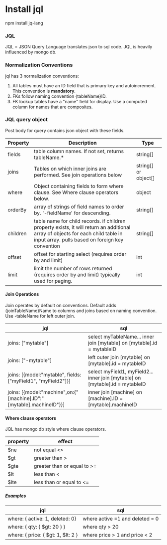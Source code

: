 # Install jql

npm install jq-lang

### JQL
JQL = JSON Query Language translates json to sql code. JQL is heavily influenced by mongo db.  

### Normalization Conventions
jql has 3 normalization conventions:  
1. All tables must have an ID field that is primary key and autoincrement. This convention is **mandatory**.    
2. FKs follow naming convention {tableName}ID.  
3. FK lookup tables have a "name" field for display. Use a computed column for names that are composites.   

### JQL query object
Post body for query contains json object with these fields. 

Property | Description |Type |
---|--- |---|
fields| table column names. If not set, returns tableName.* | string[]
joins| Tables on which inner joins are performed. See join operations below  | string[] or object[]
where| Object containing fields to form where clause. See Where clause operators below. | object
orderBy| array of strings of field names to order by. '-fieldName' for descending.| string[]
children | table name for child records. if children property exists, it will return an additional array of objects for each child table in input array.  pulls based on foreign key convention | string[]
offset | offset for starting select (requires order by and limit) | int 
limit | limit the number of rows returned (requires order by and limit) typically used for paging. | int

#### Join Operations
Join operates by default on conventions. Default adds {joinTableName}Name to columns and joins based on naming convention. Use -tableName for left outer join.  

jql | sql |
---|---|
joins: ["mytable"] | select myTableName... inner join  [mytable] on [mytable].id = mytableID
joins: ["-mytable"] | left outer join  [mytable] on [mytable].id = mytableID
joins: [{model:"mytable", fields:["myField1", "myField2"]}] | select myField1, myField2... inner join  [mytable] on [mytable].id = mytableID
joins: [{model:"machine",on:{"[machine].ID":"[mytable].machineID"}}] | inner join  [machine] on  [machine].ID = [mytable].machineID

#### Where clause operators
JQL has mongo db style where clause operators.

property | effect |   
---|---|
$ne | not equal <>
$gt | greater than >
$gte | greater than or equal to >=
$lt | less than <
$lte | less than or equal to  <=

##### Examples
jql | sql |
---|---|
where: { active: 1, deleted: 0} | where active =1 and deleted = 0
where: { qty: { $gt: 20 } } | where qty > 20
where: { price: { $gt: 1, $lt: 2 } | where price > 1 and price < 2
